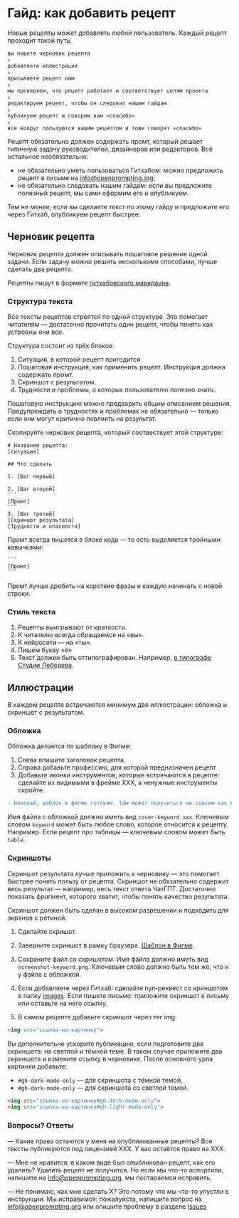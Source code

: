 # Гайд: как добавить рецепт

Новые рецепты может добавлять любой пользователь. Каждый рецепт проходит такой путь:

```
вы пишете черновик рецепта
↓
добавляете иллюстрации
↓
присылаете рецепт нам
↓
мы проверяем, что рецепт работает и соответствует целям проекта
↓
редактируем рецепт, чтобы он следовал нашим гайдам
↓
публикуем рецепт и говорим вам «спасибо»
↓
все вокруг пользуются вашим рецептом и тоже говорят «спасибо»
```

Рецепт обязательно должен содержать промт, который решает типичную задачу руководителей, дизайнеров или редакторов. Всё остальное необязательно:
* не обязательно уметь пользоваться Гитхабом: можно предложить рецепт в письме на info@openprompting.org;   
* не обязательно следовать нашим гайдам: если вы предложите полезный рецепт, мы сами оформим его и опубликуем.  

Тем не менее, если вы сделаете текст по этому гайду и предложите его через Гитхаб, опубликуем рецепт быстрее.

## Черновик рецепта
Черновик рецепта должен описывать пошаговое решение одной задачи. Если задачу можно решить несколькими способами, лучше сделать два рецепта. 

Рецепты пишут в формате [гитхабовского маркдауна](https://docs.github.com/en/get-started/writing-on-github/getting-started-with-writing-and-formatting-on-github/basic-writing-and-formatting-syntax).

### Структура текста
Все тексты рецептов строятся по одной структуре. Это помогает читателям — достаточно прочитать один рецепт, чтобы понять как устроены они все.

Структура состоит из трёх блоков:
1. Ситуация, в которой рецепт пригодится.
2. Пошаговая инструкция, как применить рецепт. Инструкция должна содержать промт.
3. Скриншот с результатом.
4. Трудности и проблемы, о которых пользователю полезно знать.

Пошаговую инструкцию можно предварить общим описанием решения. Предупреждать о трудностях и проблемах не обязательно — только если они могут критично повлиять на результат.

Скопируйте черновик рецепта, который соотвествует этой структуре:
   
    # Название рецепта:
    [ситуация]

    ## Что сделать

    1. [Шаг первый] 
 
    2. [Шаг второй]
    ``` 
    [Промт]
    ```
    3. [Шаг третий]
    [Скриншот результата]
    [Трудности и опасности]

Промт всегда пишется в блоке кода — то есть выделяется тройными кавычками:

    ```
    [Промт]
    ```

Промт лучше дробить на короткие фразы и каждую начинать с новой строки.

### Стиль текста
1. Рецепты выигрывают от краткости. 
2. К читателю всегда обращаемся на «вы».
3. К нейросети — на «ты».
4. Пишем букву «ё»
5. Текст должен быть оттипографирован. Например, [в типографе Студии Лебедева](https://www.artlebedev.ru/typograf/).


## Иллюстрации
В каждом рецепте встречаются минимум две иллюстрации: обложка и скриншот с результатом. 

### Обложка

Обложка делается по шаблону в Фигме:
1. Слева впишите заголовок рецепта.
2. Справа добавьте профессию, для которой предназначен рецепт
3. Добавьте иконки инструментов, которые встречаются в рецепте: сделайте их видимыми в фрейме XXX, а ненужные инструменты скройте.

```diff
- Николай, шаблон в фигме готовим. Там может получиться не совсем как в инструкции. Но будет похоже.
```

Имя файла с обложкой должно иметь вид `cover-keyword.xxx`. Ключевым словом `keyword` может быть любое слово, которое относится к рецепту. Например. Если рецепт про таблицы — ключевым словом может быть `table`. 

### Скриншоты
Скриншот результата лучше приложить к черновику — это помогает быстрее понять пользу от рецепта. Скриншот не обязательно содержит весь результат — например, весь текст ответа ЧатГПТ. Достаточно показать фрагмент, которого хватит, чтобы понять качество результата.

Скриншот должен быть сделан в высоком разрешении и подходить для экранов с ретиной. 


1. Сделайте скришот.
2. Заверните скриншот в рамку браузера. [Шаблон в Фигме](https://www.figma.com/file/asrsWKGehb5qJ7ggnKAfuv/screenshot-template?type=design&node-id=0-1&t=b1lJxOyBpkVf6iMT-0).
3. Сохраните файл со скришотом. Имя файла должно иметь вид `screenshot-keyword.png`. Ключевым слово должно быть тем же, что и у файла с обложкой.
4. Если добавляете через Гитхаб: сделайте пул-реквест со криншотом в папку [images](https://github.com/Open-Prompting/Open-Prompting/tree/main/images).  Если пишете письмо: приложите скриншот к письму или оставьте на него ссылку.

5. В самом рецепте добавьте скриншот через тег img:
```html
<img src="ссылка-на-картинку">
```

Вы дополнительно ускорите публикацию, если подготовите два скриншота: на светлой и тёмной теме.
В таком случае приложите два скриншота и измените ссылку в черновике. После основного урла картинки добавьте:
* `#gh-dark-mode-only` — для скриншота с тёмной темой,
* `#gh-dark-mode-only` — для скриншота со светлой темой.

```html
<img src="ссылка-на-картинку#gh-dark-mode-only">
<img src="ссылка-на-картинку#gh-light-mode-only">

```

### Вопросы? Ответы

— Какие права остаются у меня на опубликованные рецепты?
Все тексты публикуются под лицензией XXX. У вас остаётся право на XXX.

— Мне не нравится, в каком виде был опыбликован рецепт, как его удалить?
Удалить рецепт не получится. Но если мы что-то испортили, напишите на info@openprompting.org, мы постараемся исправить.

— Не понимаю, как мне сделать X?
Это потому что мы что-то упустли в инструкции. Мы исправимся: пожалуйста, напишите вопрос на info@openprompting.org или опишите проблему в разделе [Issues](https://github.com/Open-Prompting/Open-Prompting/issues)

